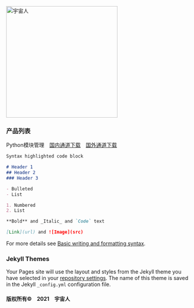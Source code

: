 <img width="300" alt="宇宙人" src="https://user-images.githubusercontent.com/95689070/145389095-3c01b857-643c-4b9e-a7ab-355254dc4ee0.PNG">

### 产品列表

Python模块管理　[国内通道下载](http://file.yiyuen.com/file/download/256229)　[国外通道下载](Python模块管理.exe)
```markdown
Syntax highlighted code block

# Header 1
## Header 2
### Header 3

- Bulleted
- List

1. Numbered
2. List

**Bold** and _Italic_ and `Code` text

[Link](url) and ![Image](src)
```

For more details see [Basic writing and formatting syntax](https://docs.github.com/en/github/writing-on-github/getting-started-with-writing-and-formatting-on-github/basic-writing-and-formatting-syntax).

### Jekyll Themes

Your Pages site will use the layout and styles from the Jekyll theme you have selected in your [repository settings](https://github.com/YuZhouRen86/YuZhouRen86.github.io/settings/pages). The name of this theme is saved in the Jekyll `_config.yml` configuration file.


#### 版权所有©　2021　宇宙人
